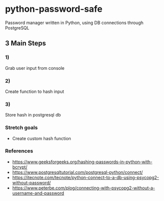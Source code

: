 # python-password-safe
Password manager written in Python, using DB connections through PostgreSQL

## 3 Main Steps

### 1)
Grab user input from console

### 2)
Create function to hash input

### 3)
Store hash in postgresql db

### Stretch goals
- Create custom hash function

### References
- https://www.geeksforgeeks.org/hashing-passwords-in-python-with-bcrypt/
- https://www.postgresqltutorial.com/postgresql-python/connect/
- https://itecnote.com/tecnote/python-connect-to-a-db-using-psycopg2-without-password/
- https://www.peterbe.com/plog/connecting-with-psycopg2-without-a-username-and-password